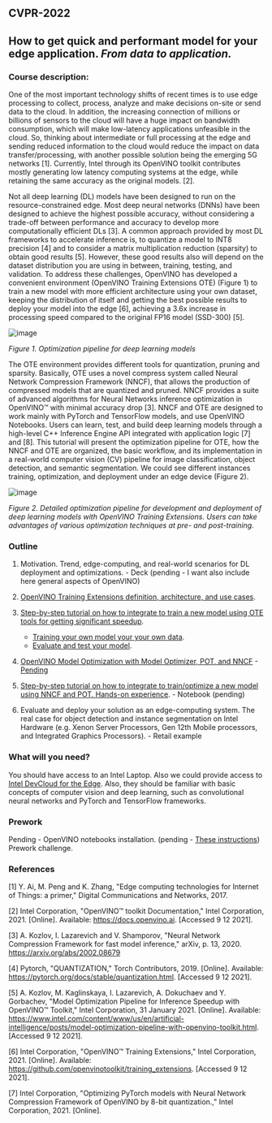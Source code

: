 ## CVPR-2022
## How to get quick and performant model for your edge application. _From data to application._

### Course description:

One of the most important technology shifts of recent times is to use edge processing to collect, process, analyze and make decisions on-site or send data to the cloud. In addition, the increasing connection of millions or billions of sensors to the cloud will have a huge impact on bandwidth consumption, which will make low-latency applications unfeasible in the cloud. So, thinking about intermediate or full processing at the edge and sending reduced information to the cloud would reduce the impact on data transfer/processing, with another possible solution being the emerging 5G networks [1]. Currently, Intel through its OpenVINO toolkit contributes mostly generating low latency computing systems at the edge, while retaining the same accuracy as the original models. [2]. 

Not all deep learning (DL) models have been designed to run on the resource-constrained edge. Most deep neural networks (DNNs) have been designed to achieve the highest possible accuracy, without considering a trade-off between performance and accuracy to develop more computationally efficient DLs [3]. A common approach provided by most DL frameworks to accelerate inference is, to quantize a model to INT8 precision [4] and to consider a matrix multiplication reduction (sparsity) to obtain good results [5]. However, these good results also will depend on the dataset distribution you are using in between, training, testing, and validation.
To address these challenges, OpenVINO has developed a convenient environment (OpenVINO Training Extensions OTE) (Figure 1) to train a new model with more efficient architecture using your own dataset, keeping the distribution of itself and getting the best possible results to deploy your model into the edge [6], achieving a 3.6x increase in processing speed compared to the original FP16 model (SSD-300) [5]. 

![image](https://user-images.githubusercontent.com/10940214/164305989-a43138e4-a0e3-45ce-8d84-980ffc18b98b.png)


_Figure 1. Optimization pipeline for deep learning models_

The OTE environment provides different tools for quantization, pruning and sparsity. Basically, OTE uses a novel compress system called Neural Network Compression Framework (NNCF), that allows the production of compressed models that are quantized and pruned. NNCF provides a suite of advanced algorithms for Neural Networks inference optimization in OpenVINO™ with minimal accuracy drop [3]. NNCF and OTE are designed to work mainly with PyTorch and TensorFlow models, and use OpenVINO Notebooks. Users can learn, test, and build deep learning models through a high-level C++ Inference Engine API integrated with application logic [7] and [8].
This tutorial will present the optimization pipeline for OTE, how the NNCF and OTE are organized, the basic workflow, and its implementation in a real-world computer vision (CV) pipeline for image classification, object detection, and semantic segmentation. We could see different instances training, optimization, and deployment under an edge device (Figure 2).

![image](https://user-images.githubusercontent.com/10940214/164103255-95fa7f46-cdae-4aaf-b5a8-66477d7cc1a7.png)


_Figure 2. Detailed optimization pipeline for development and deployment of deep learning models with OpenVINO Training Extensions. Users can take advantages of various optimization techniques at pre- and post-training._

### Outline

1.	Motivation. Trend, edge-computing, and real-world scenarios for DL deployment and optimizations. - Deck (pending - I want also include here general aspects of OpenVINO)

2.	[OpenVINO Training Extensions definition, architecture, and use cases](https://docs.google.com/document/d/1ce4_2ifOAodHM_ZFZ42Fbj6JW-AMFBMuEXKMk3P1maA/edit).

3.  [Step-by-step tutorial on how to integrate to train a new model using OTE tools for getting significant speedup](https://github.com/openvinotoolkit/training_extensions).
    - [Training your own model your your own data](https://github.com/openvinotoolkit/training_extensions/blob/develop/ote_cli/notebooks/train.ipynb).
    - [Evaluate and test your model](https://github.com/openvinotoolkit/training_extensions/blob/eugene/dev/ote_cli/notebooks/eval.ipynb).

4.  [OpenVINO Model Optimization with Model Optimizer, POT, and NNCF](https://docs.google.com/document/d/1EpXVqIFo2YZYcJaqgck-NMyzMB-z47_6wbGyywcyTwg/edit#heading=h.fo7i3fb4o6je) - [Pending](https://docs.google.com/document/d/1iQR5OHGEw5qVj-2DN300BblVgZq5kmgt_0NlpaVFa-4/edit#heading=h.qqoojrkgtp9h)

5.	[Step-by-step tutorial on how to integrate to train/optimize a new model using NNCF and POT. Hands-on experience](https://github.com/openvinotoolkit/openvino_notebooks/tree/main/notebooks/111-detection-quantization). - Notebook (pending)

6.	Evaluate and deploy your solution as an edge-computing system. The real case for object detection and instance segmentation on Intel Hardware (e.g. Xenon Server Processors, Gen 12th Mobile processors, and Integrated Graphics Processors). - Retail example

### What will you need?

You should have access to an Intel Laptop. Also we could provide access to [Intel DevCloud for the Edge](https://www.intel.com/content/www/us/en/developer/tools/devcloud/edge/learn/tutorials.html?s=Newest). Also, they should be familiar with basic concepts of computer vision and deep learning, such as convolutional neural networks and PyTorch and TensorFlow frameworks.

### Prework
Pending - OpenVINO notebooks installation. (pending - [These instructions](https://intel.sharepoint.com/:b:/r/sites/aiinferenceevangelism/Shared%20Documents/General/Events/7-8.2_AI%20Everywhere/Prework.pdf?csf=1&web=1&e=eNJOcx))
Prework challenge.


### References 
[1] Y. Ai, M. Peng and K. Zhang, "Edge computing technologies for Internet of Things: a primer," Digital Communications and Networks, 2017. 

[2] Intel Corporation, "OpenVINO™ toolkit Documentation," Intel Corporation, 2021. [Online]. Available: https://docs.openvino.ai. [Accessed 9 12 2021].

[3] A. Kozlov, I. Lazarevich and V. Shamporov, "Neural Network Compression Framework for fast model inference," arXiv, p. 13, 2020. https://arxiv.org/abs/2002.08679

[4] Pytorch, "QUANTIZATION," Torch Contributors, 2019. [Online]. Available: https://pytorch.org/docs/stable/quantization.html. [Accessed 9 12 2021].

[5] A. Kozlov, M. Kaglinskaya, I. Lazarevich, A. Dokuchaev and Y. Gorbachev, "Model Optimization Pipeline for Inference Speedup with OpenVINO™ Toolkit," Intel Corporation, 31 January 2021. [Online]. Available: https://www.intel.com/content/www/us/en/artificial-intelligence/posts/model-optimization-pipeline-with-openvino-toolkit.html. [Accessed 9 12 2021].

[6] Intel Corporation, "OpenVINO™ Training Extensions," Intel Corporation, 2021. [Online]. Available: https://github.com/openvinotoolkit/training_extensions. [Accessed 9 12 2021].

[7] Intel Corporation, "Optimizing PyTorch models with Neural Network Compression Framework of OpenVINO by 8-bit quantization.," Intel Corporation, 2021. [Online]. 

